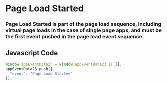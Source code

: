 # Page Load Started

### Page Load Started is part of the page load sequence, including virtual page loads in the case of single page apps, and must be the first event pushed in the page load event sequence.

## Javascript Code
```js
window.appEventData23 = window.appEventData23 || [];
appEventData23.push({
  "event": "Page Load Started"
});
```




